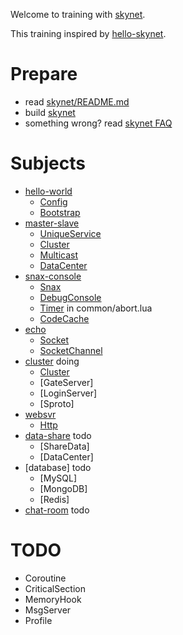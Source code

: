 Welcome to training with [skynet](https://github.com/cloudwu/skynet/wiki).

This training inspired by [hello-skynet](https://github.com/ximenpo/hello-skynet).  

# Prepare
- read [skynet/README.md](https://github.com/cloudwu/skynet/blob/master/README.md)
- build [skynet](https://github.com/cloudwu/skynet/wiki/Build)
- something wrong? read [skynet FAQ](https://github.com/cloudwu/skynet/wiki/FAQ)


# Subjects
- [hello-world](https://github.com/qinhanlei/terminator/tree/master/training/hello-world)
    - [Config](https://github.com/cloudwu/skynet/wiki/Config)
    - [Bootstrap](https://github.com/cloudwu/skynet/wiki/Bootstrap)
- [master-slave](https://github.com/qinhanlei/terminator/tree/master/training/master-slave)
    - [UniqueService](https://github.com/cloudwu/skynet/wiki/UniqueService)
    - [Cluster](https://github.com/cloudwu/skynet/wiki/Cluster)
    - [Multicast](https://github.com/cloudwu/skynet/wiki/Multicast)
    - [DataCenter](https://github.com/cloudwu/skynet/wiki/DataCenter)
- [snax-console](https://github.com/qinhanlei/terminator/tree/master/training/snax-console)
    - [Snax](https://github.com/cloudwu/skynet/wiki/Snax)
    - [DebugConsole](https://github.com/cloudwu/skynet/wiki/DebugConsole)
    - [Timer](https://github.com/cloudwu/skynet/wiki/LuaAPI) in common/abort.lua
    - [CodeCache](https://github.com/cloudwu/skynet/wiki/CodeCache)  
- [echo](https://github.com/qinhanlei/terminator/tree/master/training/echo)
    - [Socket](https://github.com/cloudwu/skynet/wiki/Socket)
    - [SocketChannel](https://github.com/cloudwu/skynet/wiki/Socket)
- [cluster](https://github.com/qinhanlei/terminator/tree/master/training/cluster) doing
    - [Cluster](https://github.com/cloudwu/skynet/wiki/Cluster)
    - [GateServer]
    - [LoginServer]
    - [Sproto]
- [websvr](https://github.com/qinhanlei/terminator/tree/master/training/websvr)
    - [Http](https://github.com/cloudwu/skynet/wiki/Http)
- [data-share](https://github.com/qinhanlei/terminator/tree/master/training/data-share) todo
    - [ShareData]
    - [DataCenter]
- [database] todo
    - [MySQL]
    - [MongoDB]
    - [Redis]
- [chat-room](https://github.com/qinhanlei/terminator/tree/master/training/chat-room) todo

# TODO
* Coroutine
* CriticalSection
* MemoryHook
* MsgServer
* Profile
